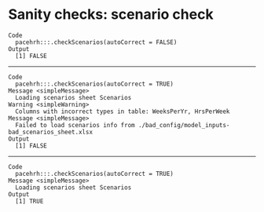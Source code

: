 # Sanity checks: scenario check

    Code
      pacehrh:::.checkScenarios(autoCorrect = FALSE)
    Output
      [1] FALSE

---

    Code
      pacehrh:::.checkScenarios(autoCorrect = TRUE)
    Message <simpleMessage>
      Loading scenarios sheet Scenarios
    Warning <simpleWarning>
      Columns with incorrect types in table: WeeksPerYr, HrsPerWeek
    Message <simpleMessage>
      Failed to load scenarios info from ./bad_config/model_inputs-bad_scenarios_sheet.xlsx
    Output
      [1] FALSE

---

    Code
      pacehrh:::.checkScenarios(autoCorrect = TRUE)
    Message <simpleMessage>
      Loading scenarios sheet Scenarios
    Output
      [1] TRUE

